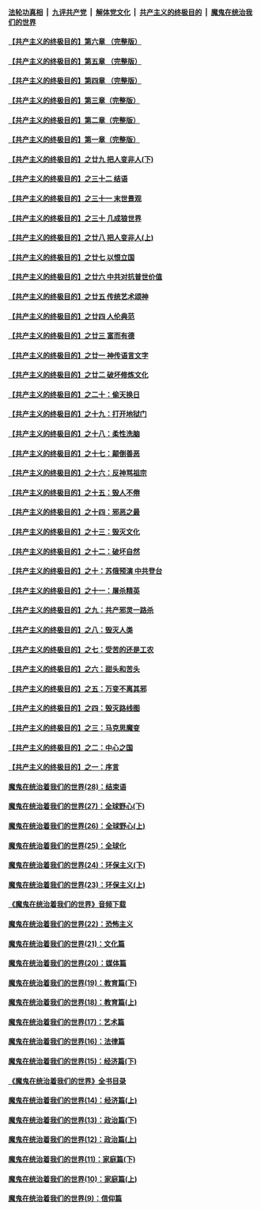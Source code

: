 ####  [法轮功真相](../../../../basic/blob/master/README.md?t=06220202) &nbsp;|&nbsp; [九评共产党](../../../../9ping.md/blob/master/README.md?t=06220202) &nbsp;|&nbsp; [解体党文化](../../../../jtdwh.md/blob/master/README.md?t=06220202)  &nbsp;|&nbsp; [共产主义的终极目的](../../../../gczydzjmd.md/blob/master/README.md?t=06220202) &nbsp;|&nbsp; [魔鬼在统治我们的世界](../../../../mgztzwmdsj.md/blob/master/README.md?t=06220202) 

#### [【共产主义的终极目的】第六章 （完整版）](../pages/nsc422/n11428913.md?t=06220202) 

#### [【共产主义的终极目的】第五章 （完整版）](../pages/nsc422/n11428912.md?t=06220202) 

#### [【共产主义的终极目的】第四章 （完整版）](../pages/nsc422/n11428907.md?t=06220202) 

#### [【共产主义的终极目的】第三章（完整版）](../pages/nsc422/n11428848.md?t=06220202) 

#### [【共产主义的终极目的】第二章（完整版）](../pages/nsc422/n11428831.md?t=06220202) 

#### [【共产主义的终极目的】第一章（完整版）](../pages/nsc422/n11417651.md?t=06220202) 

#### [【共产主义的终极目的】之廿九 把人变非人(下)](../pages/nsc422/n11344140.md?t=06220202) 

#### [【共产主义的终极目的】之三十二 结语](../pages/nsc422/n11360535.md?t=06220202) 

#### [【共产主义的终极目的】之三十一 末世景观](../pages/nsc422/n11351129.md?t=06220202) 

#### [【共产主义的终极目的】之三十 几成狼世界](../pages/nsc422/n11348280.md?t=06220202) 

#### [【共产主义的终极目的】之廿八 把人变非人(上)](../pages/nsc422/n11340492.md?t=06220202) 

#### [【共产主义的终极目的】之廿七 以恨立国](../pages/nsc422/n11336944.md?t=06220202) 

#### [【共产主义的终极目的】之廿六 中共对抗普世价值](../pages/nsc422/n11324785.md?t=06220202) 

#### [【共产主义的终极目的】之廿五 传统艺术颂神](../pages/nsc422/n11296396.md?t=06220202) 

#### [【共产主义的终极目的】之廿四 人伦典范](../pages/nsc422/n11296397.md?t=06220202) 

#### [【共产主义的终极目的】之廿三 富而有德](../pages/nsc422/n11283598.md?t=06220202) 

#### [【共产主义的终极目的】之廿一 神传语言文字](../pages/nsc422/n11263265.md?t=06220202) 

#### [【共产主义的终极目的】之廿二 破坏修炼文化](../pages/nsc422/n11245728.md?t=06220202) 

#### [【共产主义的终极目的】之二十：偷天换日](../pages/nsc422/n11238846.md?t=06220202) 

#### [【共产主义的终极目的】之十九：打开地狱门](../pages/nsc422/n11206376.md?t=06220202) 

#### [【共产主义的终极目的】之十八：柔性洗脑](../pages/nsc422/n11199994.md?t=06220202) 

#### [【共产主义的终极目的】之十七：颠倒善恶](../pages/nsc422/n11179782.md?t=06220202) 

#### [【共产主义的终极目的】之十六：反神骂祖宗](../pages/nsc422/n11166798.md?t=06220202) 

#### [【共产主义的终极目的】之十五：毁人不倦](../pages/nsc422/n11166792.md?t=06220202) 

#### [【共产主义的终极目的】之十四：邪恶之最](../pages/nsc422/n11150249.md?t=06220202) 

#### [【共产主义的终极目的】之十三：毁灭文化](../pages/nsc422/n11135227.md?t=06220202) 

#### [【共产主义的终极目的】之十二：破坏自然](../pages/nsc422/n11135214.md?t=06220202) 

#### [【共产主义的终极目的】之十：苏俄预演 中共登台](../pages/nsc422/n11118424.md?t=06220202) 

#### [【共产主义的终极目的】之十一：屠杀精英](../pages/nsc422/n11118442.md?t=06220202) 

#### [【共产主义的终极目的】之九：共产邪灵一路杀](../pages/nsc422/n11114139.md?t=06220202) 

#### [【共产主义的终极目的】之八：毁灭人类](../pages/nsc422/n11108503.md?t=06220202) 

#### [【共产主义的终极目的】之七：受苦的还是工农](../pages/nsc422/n11101809.md?t=06220202) 

#### [【共产主义的终极目的】之六：甜头和苦头](../pages/nsc422/n11096971.md?t=06220202) 

#### [【共产主义的终极目的】之五：万变不离其邪](../pages/nsc422/n11091285.md?t=06220202) 

#### [【共产主义的终极目的】之四：毁灭路线图](../pages/nsc422/n11086284.md?t=06220202) 

#### [【共产主义的终极目的】之三：马克思魔变](../pages/nsc422/n11061941.md?t=06220202) 

#### [【共产主义的终极目的】之二：中心之国](../pages/nsc422/n11047728.md?t=06220202) 

#### [【共产主义的终极目的】之一：序言](../pages/nsc422/n11086077.md?t=06220202) 

#### [魔鬼在统治着我们的世界(28)：结束语](../pages/nsc422/n10936246.md?t=06220202) 

#### [魔鬼在统治着我们的世界(27)：全球野心(下)](../pages/nsc422/n10928319.md?t=06220202) 

#### [魔鬼在统治着我们的世界(26)：全球野心(上)](../pages/nsc422/n10900318.md?t=06220202) 

#### [魔鬼在统治着我们的世界(25)：全球化](../pages/nsc422/n10788205.md?t=06220202) 

#### [魔鬼在统治着我们的世界(24)：环保主义(下)](../pages/nsc422/n10695307.md?t=06220202) 

#### [魔鬼在统治着我们的世界(23)：环保主义(上)](../pages/nsc422/n10688613.md?t=06220202) 

#### [《魔鬼在统治着我们的世界》音频下载](../pages/nsc422/n10635553.md?t=06220202) 

#### [魔鬼在统治着我们的世界(22)：恐怖主义](../pages/nsc422/n10614727.md?t=06220202) 

#### [魔鬼在统治着我们的世界(21)：文化篇](../pages/nsc422/n10597706.md?t=06220202) 

#### [魔鬼在统治着我们的世界(20)：媒体篇](../pages/nsc422/n10586579.md?t=06220202) 

#### [魔鬼在统治着我们的世界(19)：教育篇(下)](../pages/nsc422/n10564808.md?t=06220202) 

#### [魔鬼在统治着我们的世界(18)：教育篇(上)](../pages/nsc422/n10526970.md?t=06220202) 

#### [魔鬼在统治着我们的世界(17)：艺术篇](../pages/nsc422/n10499093.md?t=06220202) 

#### [魔鬼在统治着我们的世界(16)：法律篇](../pages/nsc422/n10485969.md?t=06220202) 

#### [魔鬼在统治着我们的世界(15)：经济篇(下)](../pages/nsc422/n10469975.md?t=06220202) 

#### [《魔鬼在统治着我们的世界》全书目录](../pages/nsc422/n10464261.md?t=06220202) 

#### [魔鬼在统治着我们的世界(14)：经济篇(上)](../pages/nsc422/n10457370.md?t=06220202) 

#### [魔鬼在统治着我们的世界(13)：政治篇(下)](../pages/nsc422/n10448270.md?t=06220202) 

#### [魔鬼在统治着我们的世界(12)：政治篇(上)](../pages/nsc422/n10444576.md?t=06220202) 

#### [魔鬼在统治着我们的世界(11)：家庭篇(下)](../pages/nsc422/n10440961.md?t=06220202) 

#### [魔鬼在统治着我们的世界(10)：家庭篇(上)](../pages/nsc422/n10435448.md?t=06220202) 

#### [魔鬼在统治着我们的世界(9)：信仰篇](../pages/nsc422/n10432159.md?t=06220202) 

